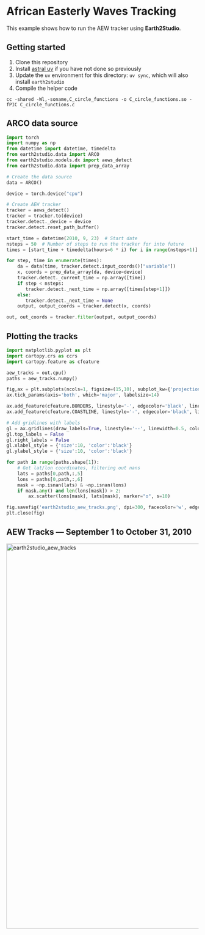 # African Easterly Waves Tracking

This example shows how to run the AEW tracker using **Earth2Studio**.

## Getting started

1. Clone this repository
1. Install [astral uv](https://github.com/astral-sh/uv) if you have not done so previously
1. Update the `uv` environment for this directory: `uv sync`, which will also install `earth2studio`
1. Compile the helper code
```
cc -shared -Wl,-soname,C_circle_functions -o C_circle_functions.so -fPIC C_circle_functions.c
```

## ARCO data source

```python
import torch
import numpy as np
from datetime import datetime, timedelta 
from earth2studio.data import ARCO
from earth2studio.models.dx import aews_detect
from earth2studio.data import prep_data_array

# Create the data source
data = ARCO()

device = torch.device("cpu")

# Create AEW tracker
tracker = aews_detect()
tracker = tracker.to(device)
tracker.detect._device = device
tracker.detect.reset_path_buffer()

start_time = datetime(2010, 9, 23)  # Start date
nsteps = 50  # Number of steps to run the tracker for into future
times = [start_time + timedelta(hours=6 * i) for i in range(nsteps+1)]

for step, time in enumerate(times):
    da = data(time, tracker.detect.input_coords()["variable"])
    x, coords = prep_data_array(da, device=device)
    tracker.detect._current_time = np.array([time])
    if step < nsteps:
       tracker.detect._next_time = np.array([times[step+1]])
    else:
       tracker.detect._next_time = None
    output, output_coords = tracker.detect(x, coords)

out, out_coords = tracker.filter(output, output_coords)
```

## Plotting the tracks

```python
import matplotlib.pyplot as plt
import cartopy.crs as ccrs
import cartopy.feature as cfeature

aew_tracks = out.cpu()
paths = aew_tracks.numpy()

fig,ax = plt.subplots(ncols=1, figsize=(15,10), subplot_kw={'projection':ccrs.PlateCarree()})
ax.tick_params(axis='both', which='major', labelsize=14)

ax.add_feature(cfeature.BORDERS, linestyle='-', edgecolor='black', linewidth=0.8)
ax.add_feature(cfeature.COASTLINE, linestyle='-', edgecolor='black', linewidth=0.8)

# Add gridlines with labels
gl = ax.gridlines(draw_labels=True, linestyle='--', linewidth=0.5, color='gray')
gl.top_labels = False
gl.right_labels = False
gl.xlabel_style = {'size':10, 'color':'black'}
gl.ylabel_style = {'size':10, 'color':'black'}

for path in range(paths.shape[1]):
    # Get lat/lon coordinates, filtering out nans
    lats = paths[0,path,:,5]
    lons = paths[0,path,:,6]
    mask = ~np.isnan(lats) & ~np.isnan(lons)
    if mask.any() and len(lons[mask]) > 2:
        ax.scatter(lons[mask], lats[mask], marker="o", s=10)

fig.savefig('earth2studio_aew_tracks.png', dpi=300, facecolor='w', edgecolor='w', orientation='portrait', bbox_inches='tight')
plt.close(fig)
```
## AEW Tracks — September 1 to October 31, 2010
<img width="3673" height="1008" alt="earth2studio_aew_tracks" src="https://github.com/user-attachments/assets/241219f5-bce7-40fc-9183-86fce2b2f5ae" />

